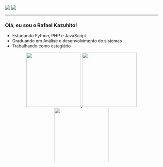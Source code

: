 <div> 
  <a href="https://instagram.com/_k.zu_" target="_blank"><img src="https://img.shields.io/badge/-Instagram-%23E4405F?style=for-the-badge&logo=instagram&logoColor=white" target="_blank"></a>
  <a href = "mailto:rafakazuhito@gmail.com"><img src="https://img.shields.io/badge/-Gmail-%23333?style=for-the-badge&logo=gmail&logoColor=white" target="_blank"></a>
</div>
<hr>

### Olá, eu sou o Rafael Kazuhito!

-  Estudando Python, PHP e JavaScript
-  Graduando em Análise e desenvolvimento de sistemas
-  Trabalhando como estagiário 

<div align="center">
  <a href="https://github.com/rkazuhito">
  <img height="180em" src="https://github-readme-stats.vercel.app/api?username=rkazuhito&theme=solarized-dark&show_icons=true&hide_border=false&count_private=true"> 
  <img height="180em" src="https://github-readme-stats.vercel.app/api/top-langs/?username=rkazuhito&theme=solarized-dark&show_icons=true&hide_border=false&layout=compact"/> <br>
  <img height="180em" src="https://github-readme-streak-stats.herokuapp.com/?user=rkazuhito&theme=solarized-dark&hide_border=false"/>
</div>
